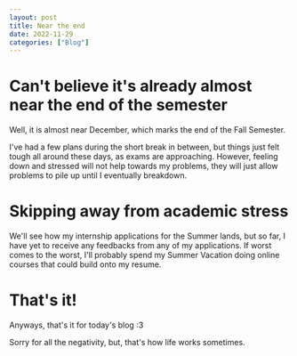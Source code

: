 ```yaml
---
layout: post
title: Near the end
date: 2022-11-29
categories: ["Blog"]
---
```


# Can't believe it's already almost near the end of the semester

Well, it is almost near December, which marks the end of the Fall Semester. 

I've had a few plans during the short break in between, but things just felt tough all around these days, as exams are approaching. However, feeling down and stressed will not help towards my problems, they will just allow problems to pile up until I eventually breakdown. 

# Skipping away from academic stress

We'll see how my internship applications for the Summer lands, but so far, I have yet to receive any feedbacks from any of my applications. If worst comes to the worst, I'll probably spend my Summer Vacation doing online courses that could build onto my resume. 

# That's it!

Anyways, that's it for today's blog :3

Sorry for all the negativity, but, that's how life works sometimes. 

